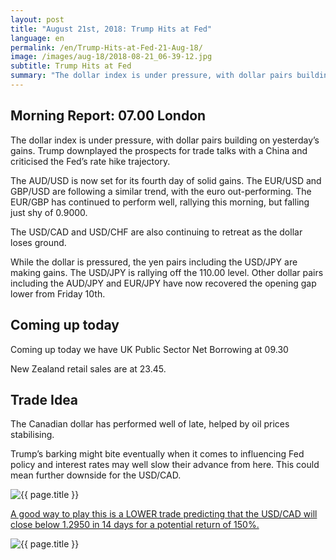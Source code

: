 ```yaml
---
layout: post
title: "August 21st, 2018: Trump Hits at Fed"
language: en
permalink: /en/Trump-Hits-at-Fed-21-Aug-18/
image: /images/aug-18/2018-08-21_06-39-12.jpg
subtitle: Trump Hits at Fed
summary: "The dollar index is under pressure, with dollar pairs building on yesterday’s gains. Trump downplayed the prospects for trade talks with a China and criticised the Fed’s rate hike trajectory"
---
```

## Morning Report: 07.00 London

The dollar index is under pressure, with dollar pairs building on yesterday’s gains. Trump downplayed the prospects for trade talks with a China and criticised the Fed’s rate hike trajectory. 

The AUD/USD is now set for its fourth day of solid gains. The EUR/USD and GBP/USD are following a similar trend, with the euro out-performing. The EUR/GBP has continued to perform well, rallying this morning, but falling just shy of 0.9000. 

The USD/CAD and USD/CHF are also continuing to retreat as the dollar loses ground. 

While the dollar is pressured, the yen pairs including the USD/JPY are making gains. The USD/JPY is rallying off the 110.00 level. Other dollar pairs including the AUD/JPY and EUR/JPY have now recovered the opening gap lower from Friday 10th. 

## Coming up today

Coming up today we have UK Public Sector Net Borrowing at 09.30

New Zealand retail sales are at 23.45. 

## Trade Idea

The Canadian dollar has performed well of late, helped by oil prices stabilising. 

Trump’s barking might bite eventually when it comes to influencing Fed policy and interest rates may well slow their advance from here. This could mean further downside for the USD/CAD.

<img class="post-image" src="{{ site.url }}/images/aug-18/2018-08-21_06-39-12.jpg" alt="{{ page.title }}" title="{{ page.title }}">

<a href="%LINK%%?currency=GBP&market=forex&underlying=frxUSDCAD&formname=higherlower&duration_amount=14&duration_units=d&amount=10&amount_type=stake&expiry_type=duration&barrier=1.2950" target="_blank">A good way to play this is a LOWER trade predicting that the USD/CAD will close below 1.2950 in 14 days for a potential return of 150%.</a>

<img class="post-image" src="{{ site.url }}/images/aug-18/2018-08-21_06-42-12.jpg" alt="{{ page.title }}" title="{{ page.title }}">